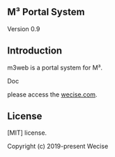 ## M³ Portal System  

Version 0.9

## Introduction
m3web is a portal system for M³.

Doc

please access the [wecise.com](http://wecise.com).


## License

[MIT]
license.

Copyright (c) 2019-present Wecise